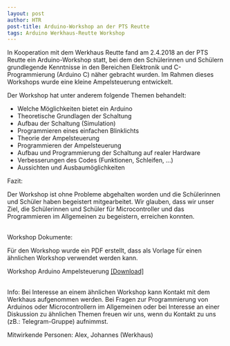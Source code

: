 ```yaml
---
layout: post
author: HTR
post-title: Arduino-Workshop an der PTS Reutte
tags: Arduino Werkhaus-Reutte Workshop
---
```


In Kooperation mit dem Werkhaus Reutte fand am 2.4.2018 an der PTS Reutte ein Arduino-Workshop statt, bei dem den Schülerinnen und Schülern grundlegende Kenntnisse in den Bereichen
Elektronik und C-Programmierung (Arduino C) näher gebracht wurden. Im Rahmen dieses Workshops wurde eine kleine Ampelsteuerung entwickelt.

Der Workshop hat unter anderem folgende Themen behandelt:

- Welche Möglichkeiten bietet ein Arduino
- Theoretische Grundlagen der Schaltung
- Aufbau der Schaltung (Simulation)
- Programmieren eines einfachen Blinklichts
- Theorie der Ampelsteuerung
- Programmieren der Ampelsteuerung
- Aufbau und Programmierung der Schaltung auf realer Hardware
- Verbesserungen des Codes (Funktionen, Schleifen, …)
- Aussichten und Ausbaumöglichkeiten


Fazit:

Der Workshop ist ohne Probleme abgehalten worden und die Schülerinnen und Schüler haben begeistert mitgearbeitet. Wir glauben, dass wir unser Ziel, die Schülerinnen und Schüler für Microcontroller und das Programmieren im Allgemeinen zu begeistern, erreichen konnten.

<br>
Workshop Dokumente:

Für den Workshop wurde ein PDF erstellt, dass als Vorlage für einen ähnlichen Workshop verwendet werden kann.

Workshop Arduino Ampelsteuerung <a href="{{ layout.post_assets }}/arduinoAmpel.ino" download>[Download]</a>

<br>
Info:
Bei Interesse an einem ähnlichen Workshop kann Kontakt mit dem Werkhaus aufgenommen werden. Bei Fragen zur Programmierung von Arduinos oder Microcontrollern im Allgemeinen oder bei Interesse
an einer Diskussion zu ähnlichen Themen freuen wir uns, wenn du Kontakt zu uns (zB.: Telegram-Gruppe) aufnimmst.

Mitwirkende Personen:
Alex, Johannes (Werkhaus)